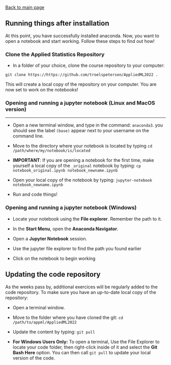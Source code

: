 [Back to main page](../README.md)


## Running things after installation

At this point, you have successfully installed anaconda. Now, you want to open a notebook and start working. Follow these steps to find out how!


### Clone the Applied Statistics Repository

*  In a folder of your choice, clone the course repository to your computer:

  `git clone https://https://github.com/troelspetersen/AppliedML2022 .`

This will create a local copy of the repository on your computer. You are now set to work on the notebooks!



### Opening and running a jupyter notebook (Linux and MacOS version)
---

* Open a new terminal window, and type in the command: `anaconda3`. you should see the label `(base)` appear next to your username on the command line.

* Move to the directory where your notebook is located by typing `cd /path/where/my/notebook/is/located`

* __IMPORTANT__: If you are opening a notebook for the first time, make yourself a local copy of the `_original` notebook by typing: `cp notebook_original.ipynb notebook_newname.ipynb` 

* Open your local copy of the notebook by typing: `jupyter-notebook notebook_newname.ipynb`

* Run and code things!


### Opening and running a jupyter notebook (Windows)

* Locate your notebook using the __File explorer__. Remember the path to it.

* In the __Start Menu__, open the __Anaconda Navigator__.

* Open a __Jupyter Notebook__ session.

* Use the jupyter file explorer to find the path you found earlier

* Click on the notebook to begin working


## Updating the code repository


As the weeks pass by, additional exercices will be regularly added to the code repository. To make sure you have an up-to-date local copy of the repository:

* Open a terminal window.

* Move to the folder where you have cloned the git: `cd /path/to/appml/AppliedML2022`

* Update the content by typing: `git pull`

* __For Windows Users Only:__ To open a terminal, Use the File Explorer to locate your code folder, then right-click inside of it and select the __Git Bash Here__ option. You can then call `git pull` to update your local version of the code.
